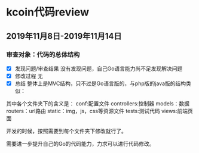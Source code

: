 # kcoin代码review

## 2019年11月8日-2019年11月14日

### 审查对象：代码的总体结构
- [x] 发现问题/审查结果
	没有发现问题，自己Go语言能力尚不足发现解决问题
- [x] 修改过程
    无
- [x] 总结
整体上是MVC结构，只不过是Go语言版的，与php版的java版的结构类似：
 
其中各个文件夹下的含义是：
conf:配置文件
controllers:控制器
models：数据
routers：url路由
static：img，js，css等资源文件
tests:测试代码
views:前端页面

开发的时候，按照需要到每个文件夹下修改就行了。

需要进一步提升自己的Go的代码能力，力求可以进行代码修改。



